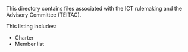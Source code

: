 This directory contains files associated with the ICT rulemaking and the Advisory Committee (TEITAC).

This listing includes:
- Charter
- Member list

